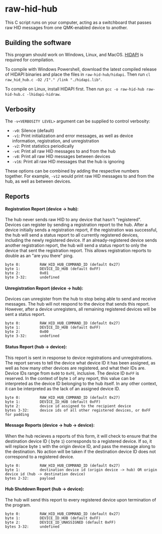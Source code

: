 # raw-hid-hub

This C script runs on your computer, acting as a switchboard that passes raw HID messages from one QMK-enabled device to another.

## Building the software

This program should work on Windows, Linux, and MacOS.
[HIDAPI](https://github.com/libusb/hidapi) is required for compilation.

To compile with Windows Powershell, download the latest compiled release of HIDAPI binaries and place the files in `raw-hid-hub/hidapi`. Then run `cl raw_hid_hub.c -O2 /I"." /link "./hidapi.lib"`.

To compile on Linux, install HIDAPI first. Then run `gcc -o raw-hid-hub raw-hid-hub.c -lhidapi-hidraw`.

## Verbosity

The `-v<VERBOSITY LEVEL>` argument can be supplied to control verbosity:

- `-v0`: Silence (default)
- `-v1`: Print initialization and error messages, as well as device information, registration, and unregistration
- `-v2`: Print statistics periodically
- `-v4`: Print all raw HID messages to and from the hub
- `-v8`: Print all raw HID messages between devices
- `-v16`: Print all raw HID messages that the hub is ignoring

These options can be combined by adding the respective numbers together. For example, `-v12` would print raw HID messages to and from the hub, as well as between devices.

## Reports

#### Registration Report (device -> hub):
The hub never sends raw HID to any device that hasn't "registered".
Devices can register by sending a registration report to the hub.
After a device initially sends a registration report, if the registration was successful, the hub will send a status report to all currently registered devices, including the newly registered device.
If an already-registered device sends another registration report, the hub will send a status report to only the device that sent the registration report. This allows registration reports to double as an "are you there" ping.
```
byte 0:         RAW_HID_HUB_COMMAND_ID (default 0x27)
byte 1:         DEVICE_ID_HUB (default 0xFF)
byte 2:         0x01
byte 3-32:      undefined
```

#### Unregistration Report (device -> hub):
Devices can unregister from the hub to stop being able to send and receive messages.
The hub will not respond to the device that sends this report.
However, after a device unregisters, all remaining registered devices will be sent a status report.
```
byte 0:         RAW_HID_HUB_COMMAND_ID (default 0x27)
byte 1:         DEVICE_ID_HUB (default 0xFF)
byte 2:         0x00
byte 3-32:      undefined
```

#### Status Report (hub -> device):
This report is sent in response to device registrations and unregistrations.
The report serves to tell the device what device ID it has been assigned, as well as how many other devices are registered, and what their IDs are.
Device IDs range from `0x00` to `0xFE`, inclusive. 
The device ID `0xFF` is reserved. In the context of byte `1` of any report, this value can be interpreted as the device ID belonging to the hub itself. 
In any other context, it can be interpreted as the lack of an assigned device ID.
```
byte 0:         RAW_HID_HUB_COMMAND_ID (default 0x27)
byte 1:         DEVICE_ID_HUB (default 0xFF)
byte 2:         device id assigned to the recipient device
bytes 3-32:     device ids of all other registered devices, or 0xFF for padding
```

#### Message Reports (device -> hub -> device):
When the hub recieves a reports of this form, it will check to ensure that the destination device ID ( byte `1`) corresponds to a registered device.
If so, it will replace byte `1` with the origin device ID, and pass the message along to the destination.
No action will be taken if the destination device ID does not correspond to a registered device.
```
byte 0:         RAW_HID_HUB_COMMAND_ID (default 0x27)
byte 1:         destination device id (origin device -> hub) OR origin device id (hub -> destination device)
bytes 2-32:     payload
```

#### Hub Shutdown Report (hub -> device):
The hub will send this report to every registered device upon termination of the program.
```
byte 0:         RAW_HID_HUB_COMMAND_ID (default 0x27)
byte 1:         DEVICE_ID_HUB (default 0xFF)
byte 2:         DEVICE_ID_UNASSIGNED (default 0xFF)
bytes 3-32:     undefined
```
